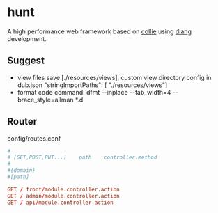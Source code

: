 hunt
=======

A high performance web framework based on [collie](https://github.com/putao-dev/collie/) using [dlang](http://dlang.org/) development.

## Suggest

- view files save [./resources/views], custom view directory config in dub.json "stringImportPaths":  [ "./resources/views"]
- format code command: dfmt --inplace --tab_width=4 --brace_style=allman *.d

## Router

config/routes.conf
```conf
#
# [GET,POST,PUT...]    path    controller.method
#
#{domain}
#[path]

GET / front/module.controller.action
GET / admin/module.controller.action
GET / api/module.controller.action
```
